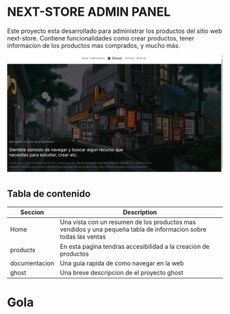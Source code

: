 # NEXT-STORE ADMIN PANEL

Este proyecto esta desarrollado para administrar los productos del sitio web next-store. Contiene funcionalidades como crear productos, tener informacion de los productos mas comprados, y mucho más.

![next-galery](/public/images/next-blog.png)

## Tabla de contenido

| Seccion              | Description                                 |
| -------------------- | ------------------------------------------- |
| Home |  Una vista con un resumen de los productos mas vendidos y una pequeña tabla de informacion sobre todas las ventas  |
| products | En esta pagina tendras accesibilidad a la creacion de productos|
| documentacion | Una guia rapida de como navegar en la web|
|ghost | Una breve descripcion de el proyecto ghost|

# Gola

